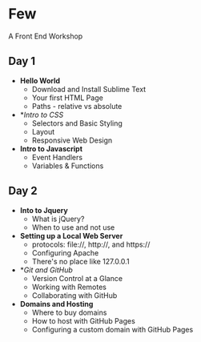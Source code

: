 # Few

A Front End Workshop

## Day 1

- **Hello World**
    - Download and Install Sublime Text
    - Your first HTML Page
    - Paths - relative vs absolute
- **Intro to CSS*
    - Selectors and Basic Styling
    - Layout
    - Responsive Web Design
- **Intro to Javascript**
    - Event Handlers
    - Variables & Functions

## Day 2

- **Into to Jquery**
    - What is jQuery?
    - When to use and not use
- **Setting up a Local Web Server**
    - protocols: file://, http://, and https://  
    - Configuring Apache
    - There's no place like 127.0.0.1
- **Git and GitHub*
    - Version Control at a Glance
    - Working with Remotes
    - Collaborating with GitHub
- **Domains and Hosting**
    - Where to buy domains
    - How to host with GitHub Pages
    - Configuring a custom domain with GitHub Pages


